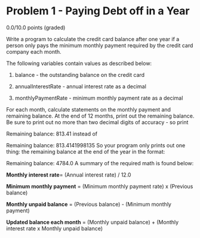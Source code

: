 # Problem 1 - Paying Debt off in a Year

0.0/10.0 points (graded)

Write a program to calculate the credit card balance after one year if a person only pays the minimum monthly payment required by the credit card company each month.

The following variables contain values as described below:

1. balance - the outstanding balance on the credit card

2. annualInterestRate - annual interest rate as a decimal

3. monthlyPaymentRate - minimum monthly payment rate as a decimal

For each month, calculate statements on the monthly payment and remaining balance. At the end of 12 months, print out the remaining balance. Be sure to print out no more than two decimal digits of accuracy - so print

Remaining balance: 813.41
instead of

Remaining balance: 813.4141998135 
So your program only prints out one thing: the remaining balance at the end of the year in the format:

Remaining balance: 4784.0
A summary of the required math is found below:

**Monthly interest rate**= (Annual interest rate) / 12.0

**Minimum monthly payment** = (Minimum monthly payment rate) x (Previous balance)

**Monthly unpaid balance** = (Previous balance) - (Minimum monthly payment)

**Updated balance each month** = (Monthly unpaid balance) + (Monthly interest rate x Monthly unpaid balance)